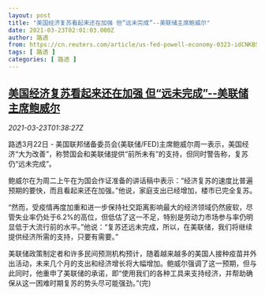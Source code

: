 ```yaml
---
layout: post
title: "美国经济复苏看起来还在加强 但“远未完成”--美联储主席鲍威尔"
date: 2021-03-23T02:01:03.000Z
author: 路透
from: https://cn.reuters.com/article/us-fed-powell-economy-0323-idCNKBS2BF055
tags: [ 路透 ]
categories: [ 路透 ]
---
```

<!--1616464863000-->
[美国经济复苏看起来还在加强 但“远未完成”--美联储主席鲍威尔](https://cn.reuters.com/article/us-fed-powell-economy-0323-idCNKBS2BF055)
------

<div>
<div><i>2021-03-23T01:38:27Z</i></div><p>路透3月22日 - 美国联邦储备委员会(美联储/FED)主席鲍威尔周一表示，美国经济“大为改善”，称赞国会和美联储提供“前所未有”的支持，但同时警告称，复苏仍“远未完成”。</p><p>鲍威尔在为周二上午在为国会作证准备的讲话稿中表示：“经济复苏的速度比普遍预期的要快，而且看起来还在加强。”他说，家庭支出已经增加，楼市已完全复苏。</p><p>“然而，受疫情再度加重和进一步保持社交距离影响最大的经济领域仍然疲软，尽管失业率仍处于6.2%的高位，但低估了这一不足，特别是劳动力市场参与率仍明显低于大流行前的水平。”他说：“复苏还远未完成，所以，在美联储，我们将继续提供经济所需的支持，只要有需要。”</p><p>美联储政策制定者和许多民间预测机构预计，随着越来越多的美国人接种疫苗并外出活动，未来几个月的支出和经济增长将大幅增加。鲍威尔强调了这一预期，但与此同时，他重申了美联储的承诺，即“使用我们的各种工具来支持经济，并帮助确保从这一困难时期复苏的势头尽可能强劲。”(完)</p>
</div>

